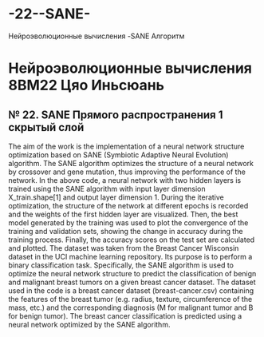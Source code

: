 # -22--SANE-
Нейроэволюционные вычисления -SANE Алгоритм
# Нейроэволюционные вычисления 8ВМ22 Цяо Иньсюань

## № 22. SANE Прямого распространения 1 скрытый слой
The aim of the work is the implementation of a neural network structure optimization based on SANE (Symbiotic Adaptive Neural Evolution) algorithm.
The SANE algorithm optimizes the structure of a neural network by crossover and gene mutation, thus improving the performance of the network. 
In the above code, a neural network with two hidden layers is trained using the SANE algorithm with input layer dimension X_train.shape[1] and output layer dimension 1. During the iterative optimization, the structure of the network at different epochs is recorded and the weights of the first hidden layer are visualized. Then, the best model generated by the training was used to plot the convergence of the training and validation sets, showing the change in accuracy during the training process. Finally, the accuracy scores on the test set are calculated and plotted.
The dataset was taken from the Breast Cancer Wisconsin dataset in the UCI machine learning repository. Its purpose is to perform a binary classification task. Specifically, the SANE algorithm is used to optimize the neural network structure to predict the classification of benign and malignant breast tumors on a given breast cancer dataset. The dataset used in the code is a breast cancer dataset (breast-cancer.csv) containing the features of the breast tumor (e.g. radius, texture, circumference of the mass, etc.) and the corresponding diagnosis (M for malignant tumor and B for benign tumor). The breast cancer classification is predicted using a neural network optimized by the SANE algorithm.

